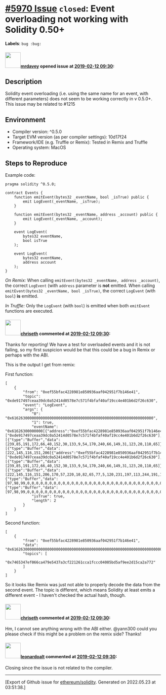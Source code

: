# [\#5970 Issue](https://github.com/ethereum/solidity/issues/5970) `closed`: Event overloading not working with Solidity 0.50+
**Labels**: `bug :bug:`


#### <img src="https://avatars.githubusercontent.com/u/2453007?u=6a45c5fc9ea42b06dbef511a954a37e87c72bbdd&v=4" width="50">[mrdavey](https://github.com/mrdavey) opened issue at [2019-02-12 09:30](https://github.com/ethereum/solidity/issues/5970):

## Description
Solidity event overloading (i.e. using the same name for an event, with different parameters) does not seem to be working correctly in v 0.5.0+.
This issue may be related to #1215 

## Environment

- Compiler version: ^0.5.0
- Target EVM version (as per compiler settings): 10d17f24
- Framework/IDE (e.g. Truffle or Remix): Tested in Remix and Truffle
- Operating system: MacOS

## Steps to Reproduce

Example code:

```
pragma solidity ^0.5.0;

contract Events {
    function emitEvent(bytes32 _eventName, bool _isTrue) public {
        emit LogEvent(_eventName, _isTrue);
    }
    
    function emitEvent(bytes32 _eventName, address _account) public {
        emit LogEvent(_eventName, _account);
    }
    
    event LogEvent(
        bytes32 eventName,
        bool isTrue
    );

    event LogEvent(
        bytes32 eventName,
        address account
    );
}
```

_On Remix:_
When calling `emitEvent(bytes32 _eventName, address _account)`, the correct `LogEvent` (with `address` parameter is **not** emitted. 
When calling `emitEvent(bytes32 _eventName, bool _isTrue)`, the correct `LogEvent` (with `bool`) **is** emitted.

_In Truffle:_
Only the `LogEvent` (with `bool`) is emitted when both `emitEvent` functions are executed.

#### <img src="https://avatars.githubusercontent.com/u/9073706?v=4" width="50">[chriseth](https://github.com/chriseth) commented at [2019-02-12 09:30](https://github.com/ethereum/solidity/issues/5970#issuecomment-462692720):

Thanks for reporting! We have a test for overloaded events and it is not failing, so my first suspicion would be that this could be a bug in Remix or perhaps with the ABI.

This is the output I get from remix:

First function:
```
[
	{
		"from": "0xef55bfac4228981e850936aaf042951f7b146e41",
		"topic": "0xde917497ceaa39dc0a52414d0578e7c571f4bfaf40af19cc4e401b6d2f26c630",
		"event": "LogEvent",
		"args": {
			"0": "0x6162630000000000000000000000000000000000000000000000000000000000",
			"1": true,
			"eventName": "0x61626300000000[{"address":"0xef55bfac4228981e850936aaf042951f7b146e41","data":"0x61626300000000000000000000000000000000000000000000000000000000000000000000000000000000000000000000000000000000000000000000000001","topics":["0xde917497ceaa39dc0a52414d0578e7c571f4bfaf40af19cc4e401b6d2f26c630"],"rawVMResponse":[{"type":"Buffer","data":[239,85,191,172,66,40,152,30,133,9,54,170,240,66,149,31,123,20,110,65]},[{"type":"Buffer","data":[222,145,116,151,206[{"address":"0xef55bfac4228981e850936aaf042951f7b146e41","data":"0x61626300000000000000000000000000000000000000000000000000000000000000000000000000000000000000000000000000000000000000000000000001","topics":["0xde917497ceaa39dc0a52414d0578e7c571f4bfaf40af19cc4e401b6d2f26c630"],"rawVMResponse":[{"type":"Buffer","data":[239,85,191,172,66,40,152,30,133,9,54,170,240,66,149,31,123,20,110,65]},[{"type":"Buffer","data":[222,145,116,151,206,170,57,220,10,82,65,77,5,120,231,197,113,244,191,175,64,175,25,204,78,64,27,109,47,38,198,48]}],{"type":"Buffer","data":[97,98,99,0,0,0,0,0,0,0,0,0,0,0,0,0,0,0,0,0,0,0,0,0,0,0,0,0,0,0,0,0,0,0,0,0,0,0,0,0,0,0,0,0,0,0,0,0,0,0,0,0,0,0,0,0,0,0,0,0,0,0,0,1]}]}],170,57,220,10,82,65,77,5,120,231,197,113,244,191,175,64,175,25,204,78,64,27,109,47,38,198,48]}],{"type":"Buffer","data":[97,98,99,0,0,0,0,0,0,0,0,0,0,0,0,0,0,0,0,0,0,0,0,0,0,0,0,0,0,0,0,0,0,0,0,0,0,0,0,0,0,0,0,0,0,0,0,0,0,0,0,0,0,0,0,0,0,0,0,0,0,0,0,1]}]}]00000000000000000000000000000000000000000000000000",
			"isTrue": true,
			"length": 2
		}
	}
]
```

Second function:
```
[
	{
		"from": "0xef55bfac4228981e850936aaf042951f7b146e41",
		"data": "0x6162630000000000000000000000000000000000000000000000000000000000000000000000000000000000ef55bfac4228981e850936aaf042951f7b146e41",
		"topics": [
			"0x7465347ef066ca479e5437a3cf221261cca1fccc04005bd5af9ee2d15ca2a772"
		]
	}
]
```

So it looks like Remix was just not able to properly decode the data from the second event. The topic is different, which means Solidity at least emits a different event - I haven't checked the actual hash, though.

#### <img src="https://avatars.githubusercontent.com/u/9073706?v=4" width="50">[chriseth](https://github.com/chriseth) commented at [2019-02-12 09:30](https://github.com/ethereum/solidity/issues/5970#issuecomment-462693741):

Hm, I cannot see anything wrong with the ABI either. @yann300 could you please check if this might be a problem on the remix side? Thanks!

#### <img src="https://avatars.githubusercontent.com/u/504195?u=ce2facd14af9fd474ebff49f0d44891f56f7500f&v=4" width="50">[leonardoalt](https://github.com/leonardoalt) commented at [2019-02-12 09:30](https://github.com/ethereum/solidity/issues/5970#issuecomment-491761977):

Closing since the issue is not related to the compiler.


-------------------------------------------------------------------------------



[Export of Github issue for [ethereum/solidity](https://github.com/ethereum/solidity). Generated on 2022.05.23 at 03:51:38.]
